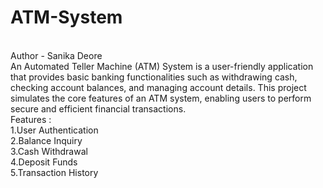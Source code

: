 # ATM-System
 <br> 
Author - Sanika Deore
<br>
An Automated Teller Machine (ATM) System is a user-friendly application that provides basic banking functionalities such as withdrawing cash, checking account balances, and managing account details. This project simulates the core features of an ATM system, enabling users to perform secure and efficient financial transactions.
<br>
Features : 
<br>1.User Authentication
<br>2.Balance Inquiry
<br>3.Cash Withdrawal
<br>4.Deposit Funds
<br>
5.Transaction History

